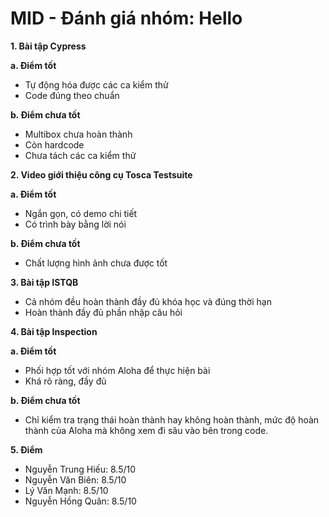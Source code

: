 # MID - Đánh giá nhóm: Hello
**1. Bài tập Cypress**

**a. Điểm tốt**

- Tự động hóa được các ca kiểm thử
- Code đúng theo chuẩn

**b. Điểm chưa tốt**

- Multibox chưa hoàn thành
- Còn hardcode
- Chưa tách các ca kiểm thử

**2. Video giới thiệu công cụ Tosca Testsuite**

**a. Điểm tốt**

- Ngắn gọn, có demo chi tiết
- Có trình bày bằng lời nói

**b. Điểm chưa tốt**

- Chất lượng hình ảnh chưa được tốt

**3. Bài tập ISTQB**

- Cả nhóm đều hoàn thành đầy đủ khóa học và đúng thời hạn
- Hoàn thành đầy đủ phần nhập câu hỏi

**4. Bài tập Inspection**

**a. Điểm tốt**

- Phối hợp tốt với nhóm Aloha để thực hiện bài
- Khá rõ ràng, đầy đủ

**b. Điểm chưa tốt**

- Chỉ kiểm tra trạng thái hoàn thành hay không hoàn thành, mức độ hoàn thành của Aloha mà không xem đi sâu vào bên trong code.

**5. Điểm**

- Nguyễn Trung Hiếu: 8.5/10
- Nguyễn Văn Biên: 8.5/10
- Lý Văn Mạnh: 8.5/10
- Nguyễn Hồng Quân: 8.5/10
